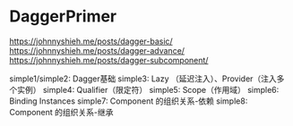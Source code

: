 # DaggerPrimer

https://johnnyshieh.me/posts/dagger-basic/
https://johnnyshieh.me/posts/dagger-advance/
https://johnnyshieh.me/posts/dagger-subcomponent/

simple1/simple2: Dagger基础
simple3: Lazy （延迟注入）、Provider（注入多个实例）
simple4: Qualifier（限定符）
simple5: Scope（作用域）
simple6: Binding Instances
simple7: Component 的组织关系-依赖
simple8: Component 的组织关系-继承
